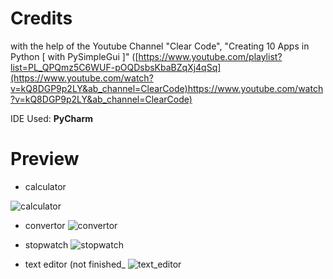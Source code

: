 # Credits
with the help of the Youtube Channel "Clear Code", "Creating 10 Apps in Python [ with PySimpleGui ]" ([https://www.youtube.com/playlist?list=PL_QPQmz5C6WUF-pOQDsbsKbaBZqXj4qSq](https://www.youtube.com/watch?v=kQ8DGP9p2LY&ab_channel=ClearCode)https://www.youtube.com/watch?v=kQ8DGP9p2LY&ab_channel=ClearCode)

IDE Used: **PyCharm**

# Preview

- calculator
  
![calculator](https://github.com/Andu02/py_basic_apps/assets/133790348/c478da74-3039-4fd3-ae1a-3679e49b192a)

- convertor
![convertor](https://github.com/Andu02/py_basic_apps/assets/133790348/806eeced-756b-46ef-9a20-42ae5c1df609)

- stopwatch
![stopwatch](https://github.com/Andu02/py_basic_apps/assets/133790348/eadae070-b57d-430d-99d3-c8d4838bbf27)

- text editor (not finished_
![text_editor](https://github.com/Andu02/py_basic_apps/assets/133790348/a0e96d76-f6b8-4534-994b-129b1c69db22)
